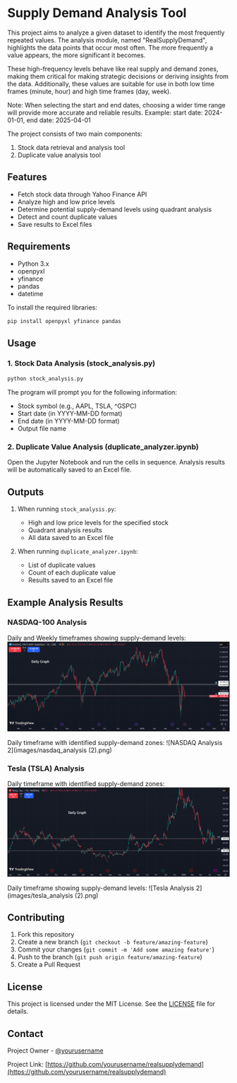 # Supply Demand Analysis Tool

This project aims to analyze a given dataset to identify the most frequently repeated values. The analysis module, named "RealSupplyDemand", highlights the data points that occur most often. The more frequently a value appears, the more significant it becomes.

These high-frequency levels behave like real supply and demand zones, making them critical for making strategic decisions or deriving insights from the data. Additionally, these values are suitable for use in both low time frames (minute, hour) and high time frames (day, week).

Note: When selecting the start and end dates, choosing a wider time range will provide more accurate and reliable results.
Example: start date: 2024-01-01, end date: 2025-04-01

The project consists of two main components:

1. Stock data retrieval and analysis tool
2. Duplicate value analysis tool

## Features

- Fetch stock data through Yahoo Finance API
- Analyze high and low price levels
- Determine potential supply-demand levels using quadrant analysis
- Detect and count duplicate values
- Save results to Excel files

## Requirements

- Python 3.x
- openpyxl
- yfinance
- pandas
- datetime

To install the required libraries:

```bash
pip install openpyxl yfinance pandas
```

## Usage

### 1. Stock Data Analysis (stock_analysis.py)

```bash
python stock_analysis.py
```

The program will prompt you for the following information:
- Stock symbol (e.g., AAPL, TSLA, ^GSPC)
- Start date (in YYYY-MM-DD format)
- End date (in YYYY-MM-DD format)
- Output file name

### 2. Duplicate Value Analysis (duplicate_analyzer.ipynb)

Open the Jupyter Notebook and run the cells in sequence. Analysis results will be automatically saved to an Excel file.

## Outputs

1. When running `stock_analysis.py`:
   - High and low price levels for the specified stock
   - Quadrant analysis results
   - All data saved to an Excel file

2. When running `duplicate_analyzer.ipynb`:
   - List of duplicate values
   - Count of each duplicate value
   - Results saved to an Excel file

## Example Analysis Results

### NASDAQ-100 Analysis
Daily and Weekly timeframes showing supply-demand levels:
![NASDAQ Analysis](images/nasdaq_analysis.png)

Daily timeframe with identified supply-demand zones:
![NASDAQ Analysis 2](images/nasdaq_analysis (2).png)

### Tesla (TSLA) Analysis
Daily timeframe with identified supply-demand zones:
![Tesla Analysis](images/tesla_analysis.png)

Daily timeframe showing supply-demand levels:
![Tesla Analysis 2](images/tesla_analysis (2).png)

## Contributing

1. Fork this repository
2. Create a new branch (`git checkout -b feature/amazing-feature`)
3. Commit your changes (`git commit -m 'Add some amazing feature'`)
4. Push to the branch (`git push origin feature/amazing-feature`)
5. Create a Pull Request

## License

This project is licensed under the MIT License. See the [LICENSE](LICENSE) file for details.

## Contact

Project Owner - [@yourusername](https://github.com/yourusername)

Project Link: [https://github.com/yourusername/realsupplydemand](https://github.com/yourusername/realsupplydemand)

